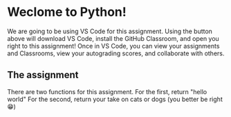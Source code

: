 # Weclome to Python!
We are going to be using VS Code for this assignment. Using the button above will download VS Code, install the GitHub Classroom, and open you right to this assignment! Once in VS Code, you can view your assignments and Classrooms, view your autograding scores, and collaborate with others.

## The assignment
There are two functions for this assignment. For the first, return "hello world" For the second, return your take on cats or dogs (you better be right 😁)
